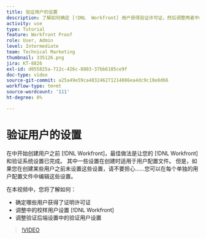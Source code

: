 ```yaml
---
title: 验证用户的设置
description: 了解如何确定 [!DNL  Workfront] 用户获得验证许可证，然后调整两者中的用户设置 [!DNL Workfront] 以及后端设置。
activity: use
type: Tutorial
feature: Workfront Proof
role: User, Admin
level: Intermediate
team: Technical Marketing
thumbnail: 335126.png
jira: KT-8826
exl-id: d055825a-712c-426c-8803-37bb6105ce9f
doc-type: video
source-git-commit: a25a49e59ca483246271214886ea4dc9c10e8d66
workflow-type: tm+mt
source-wordcount: '111'
ht-degree: 0%

---
```


# 验证用户的设置

在中开始创建用户之前 [!DNL  Workfront]，最佳做法是让您的 [!DNL Workfront] 和验证系统设置已完成。 其中一些设置在创建时适用于用户配置文件。 但是，如果您在创建某些用户之前未设置这些设置，请不要担心……您可以在每个单独的用户配置文件中编辑这些设置。


在本视频中，您将了解如何：

* 确定哪些用户获得了证明许可证
* 调整中的校样用户设置 [!DNL  Workfront]
* 调整验证后端设置中的验证用户设置

>[!VIDEO](https://video.tv.adobe.com/v/335126/?quality=12&learn=on)

<!--
Lean More URLs
-->

